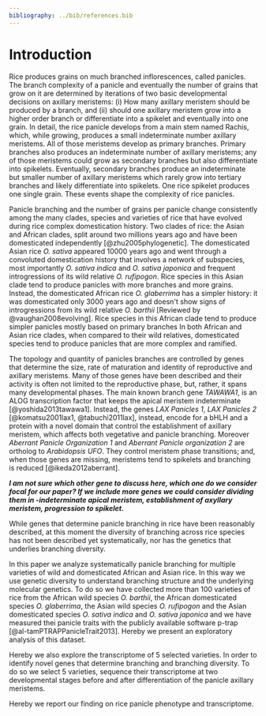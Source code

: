 ```yaml
---
bibliography: ../bib/references.bib
---
```


# Introduction

Rice produces grains on much branched inflorescences, called panicles.
The branch complexity of a panicle and eventually the number of grains that grow on it are determined by iterations of two basic developmental decisions on axillary meristems: (i) How many axillary meristem should be produced by a branch, and (ii) should one axillary meristem grow into a higher order branch or differentiate into a spikelet and eventually into one grain.
In detail, the rice panicle develops from a main stem named Rachis, which, while growing, produces a small indeterminate number axillary meristems.
All of those meristems develop as primary branches.
Primary branches also produces an indeterminate number of axillary meristems; any of those meristems could grow as secondary branches but also differentiate into spikelets.
Eventually, secondary branches produce an indeterminate but smaller number of axillary meristems which rarely grow into tertiary branches and likely differentiate into spikelets.
One rice spikelet produces one single grain.
These events shape the complexity of rice panicles.

Panicle branching and the number of grains per panicle change consistently among the many clades, species and varieties of rice that have evolved during rice complex domestication history.
Two clades of rice: the Asian and African clades, split around two millions years ago and have been domesticated independently [@zhu2005phylogenetic].
The domesticated Asian rice *O. sativa* appeared 10000 years ago and went through a convoluted domestication history that involves a network of subspecies, most importantly *O. sativa indica* and *O. sativa japonica* and frequent introgressions of its wild relative *O. rufipogon*.
Rice species in this Asian clade tend to produce panicles with more branches and more grains.
Instead, the domesticated African rice *O. glaberrima* has a simpler history: it was domesticated only 3000 years ago and doesn't show signs of introgressions from its wild relative *O. barthii* [Reviewed by @vaughan2008evolving].
Rice species in this African clade tend to produce simpler panicles mostly based on primary branches
In both African and Asian rice clades, when compared to their wild relatives, domesticated species tend to produce panicles that are more complex and ramified.

The topology and quantity of panicles branches are controlled by genes that determine the size, rate of maturation and identity of reproductive and axillary meristems.
Many of those genes have been described and their activity is often not limited to the reproductive phase, but, rather, it spans many developmental phases.
The main known branch gene *TAWAWA1*, is an ALOG transcription factor that keeps the apical meristem indeterminate [@yoshida2013tawawa1].
Instead, the genes *LAX Panicles 1*, *LAX Panicles 2* [@komatsu2001lax1, @tabuchi2011lax], instead, encode for a bHLH and a protein with a novel domain that control the establishment of axillary meristem, which affects both vegetative and panicle branching.
Moreover *Aberrant Panicle Organization 1* and *Aberrant Panicle organization 2* are ortholog to *Arabidopsis* *UFO*.
They control meristem phase transitions; and, when those genes are missing, meristems tend to spikelets and branching is reduced [@ikeda2012aberrant].

***I am not sure which other gene to discuss here, which one do we consider focal for our paper? If we include more genes we could consider dividing them in -indeterminate apical meristem, establishment of axyllary meristem, progression to spikelet.***

While genes that determine panicle branching in rice have been reasonably described, at this moment the diversity of branching across rice species has not been described yet systematically, nor has the genetics that underlies branching diversity.

In this paper we analyze systematically panicle branching for multiple varieties of wild and domesticated African and Asian rice.
In this way we use genetic diversity to understand branching structure and the underlying molecular genetics.
To do so we have collected more than 100 varieties of rice from the African wild species *O. barthii*, the African domesticated species *O. glaberrima*, the Asian wild species *O. rufipogon* and the Asian domesticated species *O. sativa indica* and *O. sativa japonica* and we have measured thei panicle traits with the publicly available software p-trap [@al-tamPTRAPPanicleTrait2013]. Hereby we present an exploratory analysis of this dataset.

Hereby we also explore the transcriptome of 5 selected varieties. In order to identify novel genes that determine branching and branching diversity. To do so we select 5 varieties, sequence their transcriptome at two developmental stages before and after differentiation of the panicle axillary meristems.

Hereby we report our finding on rice panicle phenotype and transcriptome.

